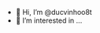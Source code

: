 - 👋 Hi, I’m @ducvinhoo8t
- 👀 I’m interested in ...


<!---
ducvinhoo8t/ducvinhoo8t is a ✨ special ✨ repository because its `README.md` (this file) appears on your GitHub profile.
You can click the Preview link to take a look at your changes.
--->
